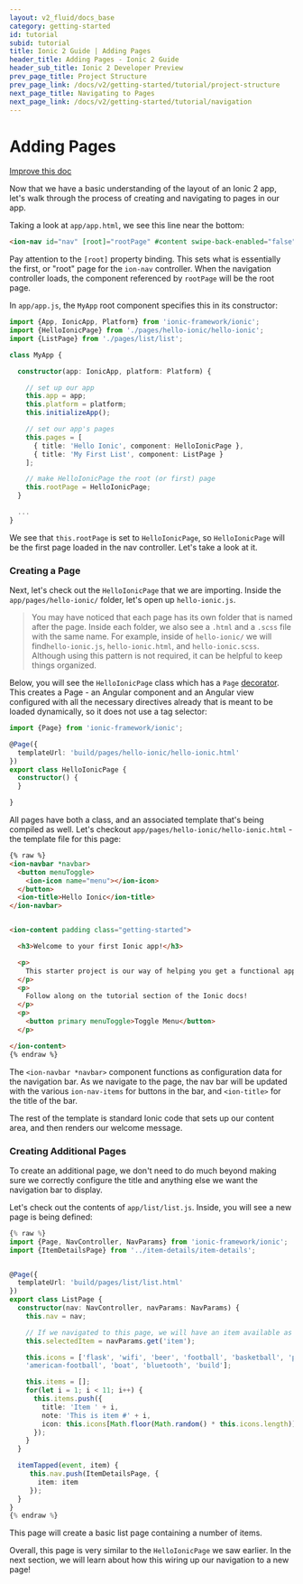 ```yaml
---
layout: v2_fluid/docs_base
category: getting-started
id: tutorial
subid: tutorial
title: Ionic 2 Guide | Adding Pages
header_title: Adding Pages - Ionic 2 Guide
header_sub_title: Ionic 2 Developer Preview
prev_page_title: Project Structure
prev_page_link: /docs/v2/getting-started/tutorial/project-structure
next_page_title: Navigating to Pages
next_page_link: /docs/v2/getting-started/tutorial/navigation
---
```


<h1 class="title">Adding Pages</h1>

<a class="improve-v2-docs" href='https://github.com/driftyco/ionic-site/edit/master/docs/v2/getting-started/tutorial/adding-pages/index.md'>
  Improve this doc
</a>

Now that we have a basic understanding of the layout of an Ionic 2 app, let's walk through the process of creating and navigating to pages in our app.

Taking a look at `app/app.html`, we see this line near the bottom:

```html
<ion-nav id="nav" [root]="rootPage" #content swipe-back-enabled="false"></ion-nav>
```

Pay attention to the `[root]` property binding. This sets what is essentially the first, or "root" page for the `ion-nav` controller. When the navigation controller loads, the component referenced by `rootPage` will be the root page.

In `app/app.js`, the `MyApp` root component specifies this in its constructor:

```ts
import {App, IonicApp, Platform} from 'ionic-framework/ionic';
import {HelloIonicPage} from './pages/hello-ionic/hello-ionic';
import {ListPage} from './pages/list/list';

class MyApp {

  constructor(app: IonicApp, platform: Platform) {

    // set up our app
    this.app = app;
    this.platform = platform;
    this.initializeApp();

    // set our app's pages
    this.pages = [
      { title: 'Hello Ionic', component: HelloIonicPage },
      { title: 'My First List', component: ListPage }
    ];

    // make HelloIonicPage the root (or first) page
    this.rootPage = HelloIonicPage;
  }

  ...
}

```

We see that `this.rootPage` is set to `HelloIonicPage`, so `HelloIonicPage` will be the first page loaded in the nav controller. Let's take a look at it.

### Creating a Page

Next, let's check out the `HelloIonicPage` that we are importing. Inside the `app/pages/hello-ionic/` folder, let's open up `hello-ionic.js`.

> You may have noticed that each page has its own folder that is named after the page. Inside each folder, we also see a `.html` and a `.scss` file with the same name. For example, inside of `hello-ionic/` we will find`hello-ionic.js`, `hello-ionic.html`, and `hello-ionic.scss`. Although using this pattern is not required, it can be helpful to keep things organized.


Below, you will see the `HelloIonicPage` class which has a `Page` [decorator](../../../resources/what-is/#decorators). This creates a Page - an Angular component and an Angular view configured with all the necessary directives already that is meant to be loaded dynamically, so it does not use a tag selector:

```ts
import {Page} from 'ionic-framework/ionic';

@Page({
  templateUrl: 'build/pages/hello-ionic/hello-ionic.html'
})
export class HelloIonicPage {
  constructor() {
  }

}
```

All pages have both a class, and an associated template that's being compiled as well. Let's checkout `app/pages/hello-ionic/hello-ionic.html` - the template file for this page:

```html
{% raw %}
<ion-navbar *navbar>
  <button menuToggle>
    <ion-icon name="menu"></ion-icon>
  </button>
  <ion-title>Hello Ionic</ion-title>
</ion-navbar>


<ion-content padding class="getting-started">

  <h3>Welcome to your first Ionic app!</h3>

  <p>
    This starter project is our way of helping you get a functional app running in record time.
  </p>
  <p>
    Follow along on the tutorial section of the Ionic docs!
  </p>
  <p>
    <button primary menuToggle>Toggle Menu</button>
  </p>

</ion-content>
{% endraw %}
```

The `<ion-navbar *navbar>` component functions as configuration data for the navigation bar. As we navigate to the page, the nav bar will be updated with the various `ion-nav-items` for buttons in the bar, and `<ion-title>` for the title of the bar.

The rest of the template is standard Ionic code that sets up our content area, and then renders our welcome message.

### Creating Additional Pages

To create an additional page, we don't need to do much beyond making sure we correctly configure the title and anything else we want the navigation bar to display.

Let's check out the contents of `app/list/list.js`. Inside, you will see a new page is being defined:

```ts
{% raw %}
import {Page, NavController, NavParams} from 'ionic-framework/ionic';
import {ItemDetailsPage} from '../item-details/item-details';


@Page({
  templateUrl: 'build/pages/list/list.html'
})
export class ListPage {
  constructor(nav: NavController, navParams: NavParams) {
    this.nav = nav;

    // If we navigated to this page, we will have an item available as a nav param
    this.selectedItem = navParams.get('item');

    this.icons = ['flask', 'wifi', 'beer', 'football', 'basketball', 'paper-plane',
    'american-football', 'boat', 'bluetooth', 'build'];

    this.items = [];
    for(let i = 1; i < 11; i++) {
      this.items.push({
        title: 'Item ' + i,
        note: 'This is item #' + i,
        icon: this.icons[Math.floor(Math.random() * this.icons.length)]
      });
    }
  }

  itemTapped(event, item) {
     this.nav.push(ItemDetailsPage, {
       item: item
     });
  }
}
{% endraw %}
```

This page will create a basic list page containing a number of items.


Overall, this page is very similar to the `HelloIonicPage` we saw earlier. In the next section, we will learn about how this wiring up our navigation to a new page!
